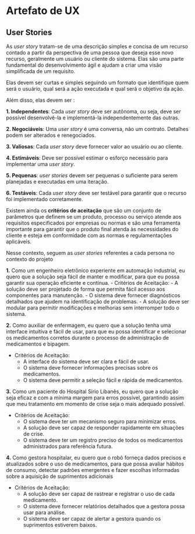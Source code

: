 # Artefato de UX
## User Stories
As *user story* tratam-se de uma descrição simples e concisa de um recurso contado a partir da perspectiva de uma pessoa que deseja esse novo recurso, geralmente um usuário ou cliente do sistema. Elas são uma parte fundamental do desenvolvimento ágil e ajudam a criar uma visão simplificada de um requisito.

Elas devem ser curtas e simples seguindo um formato que identifique quem será o usuário, qual será a ação executada e qual será o objetivo da ação.

Além disso, elas devem ser :

**1. Independentes**: Cada *user story* deve ser autônoma, ou seja, deve ser possível desenvolvê-la e implementá-la independentemente das outras.

**2. Negociáveis**: Uma *user story* é uma conversa, não um contrato. Detalhes podem ser alterados e renegociados.

**3. Valiosas**: Cada *user story* deve fornecer valor ao usuário ou ao cliente.

**4. Estimáveis**: Deve ser possível estimar o esforço necessário para implementar uma *user story*.

**5. Pequenas**: *user stories* devem ser pequenas o suficiente para serem planejadas e executadas em uma iteração.

**6. Testáveis**: Cada *user story* deve ser testável para garantir que o recurso foi implementado corretamente.

Existem ainda os **critérios de aceitação** que são um conjunto de parâmetros que definem se um produto, processo ou serviço atende aos requisitos especificados por empresas ou normas e são uma ferramenta importante para garantir que o produto final atenda às necessidades do cliente e esteja em conformidade com as normas e regulamentações aplicáveis.

Nesse contexto, seguem as *user stories* referentes a cada persona no contexto do projeto


**1.** Como um engenheiro eletrônico experiente em automação industrial, eu quero que a solução seja fácil de manter e modificar, para que eu possa garantir sua operação eficiente e contínua.
    - Critérios de Aceitação:
        - A solução deve ser projetado de forma que permita fácil acesso aos componentes para manutenção.
        - O sistema deve fornecer diagnósticos detalhados que ajudem na identificação de problemas.
        - A solução deve ser modular para permitir modificações e melhorias sem interromper todo o sistema.

**2.** Como auxiliar de enfermagem, eu quero que a solução tenha uma interface intuitiva e fácil de usar, para que eu possa identificar e selecionar os medicamentos corretos durante o processo de administração de medicamentos e bipagem.
- Critérios de Aceitação:
    - A interface do sistema deve ser clara e fácil de usar.
    - O sistema deve fornecer informações precisas sobre os medicamentos.
    - O sistema deve permitir a seleção fácil e rápida de medicamentos.

**3.** Como um paciente do Hospital Sírio Libanês, eu quero que a solução seja eficaz e com a mínima margem para erros possível, garantindo assim que meu tratamento em momento de crise seja o mais adequado possível.
- Critérios de Aceitação:
    - O sistema deve ter um mecanismo seguro para minimizar erros.
    - A solução deve ser capaz de responder rapidamente em situações de crise.
    - O sistema deve ter um registro preciso de todos os medicamentos administrados para referência futura.

**4.** Como gestora hospitalar, eu quero que o robô forneça dados precisos e atualizados sobre o uso de medicamentos, para que possa avaliar hábitos de consumo, detectar padrões emergentes e fazer escolhas informadas sobre a aquisição de suprimentos adicionais
- Critérios de Aceitação:
    - A solução deve ser capaz de rastrear e registrar o uso de cada medicamento.
    - O sistema deve fornecer relatórios detalhados que a gestora possa usar para análise.
    - O sistema deve ser capaz de alertar a gestora quando os suprimentos estiverem baixos.